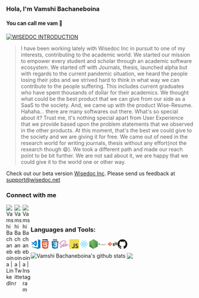### Hola, I'm Vamshi Bachaneboina
#### You can call me vam 👋

<a href="https://www.youtube.com/watch?v=dtbF-nYQzAA" target="_blank"><img src="https://ksr-ugc.imgix.net/assets/029/431/215/4dafcda1231fbd007a1f20e969291c64_original.png?ixlib=rb-2.1.0&crop=faces&w=1024&h=576&fit=crop&v=1591897988&auto=format&frame=1&q=92&s=fc7f22da581581e0e73ea4e703294ec8" 
alt="WISEDOC INTRODUCTION" width="75%" align="center" height="75%" /></a>

> I have been working lately with Wisedoc Inc in pursuit to one of my interests, contributing to the academic world. We started our mission to empower every student and scholar through an academic software ecosystem. We started off with Journals, thesis, launched alpha but with regards to the current pandemic situation, we heard the people losing their jobs and we strived hard to think in what way we can contribute to the people suffering. This includes current graduates who have spent thousands of dollar for their academics. We thought what could be the best product that we can give from our side as a SaaS to the society. And, we came up with the product Wise-Resume.
Hahaha... there are many softwares out there. What's so special about it? Trust me, it's nothing special apart from User Experience that we provide based upon the problem statements that we observed in the other products. At this moment, that's the best we could give to the society and we are giving it for free. We came out of need in the research world for writing journals, thesis without any effort(not the research though 😄). We took a different path and made our reach point to be bit further. We are not sad about it, we are happy that we could give it to the world one or other way. 

Check out our beta version [Wisedoc Inc](https://www.wisedoc.net/). Please send us feedback at support@wisedoc.net

### Connect with me

[<img align="left" alt="Vamshi Bachaneboina | LinkedIn" width="22px" src="https://cdn.jsdelivr.net/npm/simple-icons@v3/icons/linkedin.svg" />][linkedin]
[<img align="left" alt="Vamshi Bachaneboina | Twitter" width="22px" src="https://cdn.jsdelivr.net/npm/simple-icons@v3/icons/twitter.svg" />][twitter]
[<img align="left" alt="Vamshi Bachaneboina | Instagram" width="22px" src="https://cdn.jsdelivr.net/npm/simple-icons@v3/icons/instagram.svg" />][instagram]

<br />
<br />

### Languages and Tools:

<img align="left" alt="Visual Studio Code" width="26px" src="https://raw.githubusercontent.com/github/explore/80688e429a7d4ef2fca1e82350fe8e3517d3494d/topics/visual-studio-code/visual-studio-code.png" />
<img align="left" alt="HTML5" width="26px" src="https://raw.githubusercontent.com/github/explore/80688e429a7d4ef2fca1e82350fe8e3517d3494d/topics/html/html.png" />
<img align="left" alt="CSS3" width="26px" src="https://raw.githubusercontent.com/github/explore/80688e429a7d4ef2fca1e82350fe8e3517d3494d/topics/css/css.png" />
<img align="left" alt="Sass" width="26px" src="https://raw.githubusercontent.com/github/explore/80688e429a7d4ef2fca1e82350fe8e3517d3494d/topics/sass/sass.png" />
<img align="left" alt="JavaScript" width="26px" src="https://raw.githubusercontent.com/github/explore/80688e429a7d4ef2fca1e82350fe8e3517d3494d/topics/javascript/javascript.png" />
<img align="left" alt="React" width="26px" src="https://raw.githubusercontent.com/github/explore/80688e429a7d4ef2fca1e82350fe8e3517d3494d/topics/react/react.png" />
<img align="left" alt="Node.js" width="26px" src="https://raw.githubusercontent.com/github/explore/80688e429a7d4ef2fca1e82350fe8e3517d3494d/topics/nodejs/nodejs.png" />
<img align="left" alt="MongoDB" width="26px" src="https://raw.githubusercontent.com/github/explore/80688e429a7d4ef2fca1e82350fe8e3517d3494d/topics/mongodb/mongodb.png" />
<img align="left" alt="Git" width="26px" src="https://raw.githubusercontent.com/github/explore/80688e429a7d4ef2fca1e82350fe8e3517d3494d/topics/git/git.png" />
<img align="left" alt="GitHub" width="26px" src="https://raw.githubusercontent.com/github/explore/78df643247d429f6cc873026c0622819ad797942/topics/github/github.png" />

<br />
<br />


<img align="center" src="https://github-readme-stats.anuraghazra1.vercel.app/api?username=vamshi9&show_icons=true&include_all_commits=true&theme=radical" alt="Vamshi Bachaneboina's github stats" />
<img align="center" src="https://github-readme-stats.vercel.app/api/top-langs/?username=vamshi9&layout=compact&theme=radical" />

[linkedin]: https://www.linkedin.com/in/vamshi-bachaneboina/
[twitter]: https://twitter.com/bachaneboina
[instagram]: https://www.instagram.com/vamshibachaneboina/?hl=en
